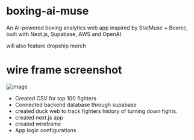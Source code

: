 # boxing-ai-muse
An AI-powered boxing analytics web app inspired by StatMuse + Boxrec, built with Next.js, Supabase, AWS and OpenAI.

will also feature dropship merch
# wire frame screenshot
![image](https://github.com/user-attachments/assets/d252969a-ff1f-4af8-99f2-0e82d37ffc71)

- Created CSV for top 100 fighters
- Connected backend database through supabase
- created duck web to track fighters history of turning down fights.
- created next.js app
- created wireframe
- App logic configurations
